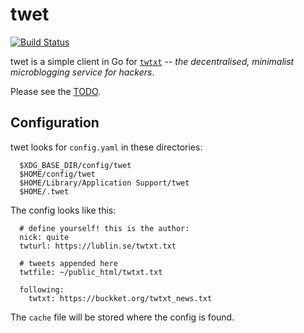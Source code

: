 
# twet
[![Build Status](https://travis-ci.org/quite/twet.svg?branch=master)](https://travis-ci.org/quite/twet)

twet is a simple client in Go for
[```twtxt```](https://github.com/buckket/twtxt) -- *the decentralised, minimalist
microblogging service for hackers*.

Please see the [TODO](TODO.md).

## Configuration

twet looks for ```config.yaml``` in these directories:

```
  $XDG_BASE_DIR/config/twet
  $HOME/config/twet
  $HOME/Library/Application Support/twet
  $HOME/.twet
```

The config looks like this:

```
  # define yourself! this is the author:
  nick: quite
  twturl: https://lublin.se/twtxt.txt

  # tweets appended here
  twtfile: ~/public_html/twtxt.txt

  following:
    twtxt: https://buckket.org/twtxt_news.txt
```

The ```cache``` file will be stored where the config is found.

